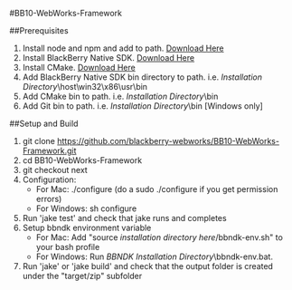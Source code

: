 #BB10-WebWorks-Framework

##Prerequisites
1. Install node and npm and add to path. [Download Here](http://nodejs.org/#download)
2. Install BlackBerry Native SDK. [Download Here](https://bdsc.webapps.blackberry.com/native/)
3. Install CMake. [Download Here](http://www.cmake.org/cmake/resources/software.html)
4. Add BlackBerry Native SDK bin directory to path. i.e. *Installation Directory*\host\win32\x86\usr\bin
5. Add CMake bin to path. i.e. *Installation Directory*\bin
6. Add Git bin to path. i.e. *Installation Directory*\bin [Windows only]

##Setup and Build
1. git clone https://github.com/blackberry-webworks/BB10-WebWorks-Framework.git
2. cd BB10-WebWorks-Framework
3. git checkout next
4. Configuration:
    - For Mac:
        ./configure (do a sudo ./configure if you get permission errors)
    - For Windows:
        sh configure
5. Run 'jake test' and check that jake runs and completes
6. Setup bbndk environment variable
    - For Mac:
        Add "source *installation directory here*/bbndk-env.sh" to your bash profile
    - For Windows:
        Run *BBNDK Installation Directory*\bbndk-env.bat.
7. Run 'jake' or 'jake build' and check that the output folder is created under the "target/zip" subfolder
